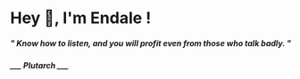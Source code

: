 <h1 title="head"> Hey 👋, I'm Endale !</h1>

**<h5><i>" Know how to listen, and you will profit even from those who talk badly. "</i></h5>**

*<b>___ Plutarch ___</b>*
